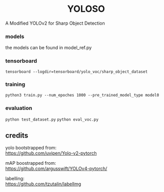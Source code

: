 <div align="center">   

# YOLOSO

</div>
A Modified YOLOv2 for Sharp Object Detection

### models
the models can be found in model_ref.py

### tensorboard
`tensorboard --logdir=tensorboard/yolo_voc/sharp_object_dataset`

### training
`python3 train.py --num_epoches 1000 --pre_trained_model_type model0`

### evaluation
`python test_dataset.py`
`python eval_voc.py`

## credits
yolo bootstrapped from: <br>
https://github.com/uvipen/Yolo-v2-pytorch <br>

mAP boostrapped from: <br>
https://github.com/argusswift/YOLOv4-pytorch/ <br>

labelling: <br>
https://github.com/tzutalin/labelImg <br>
